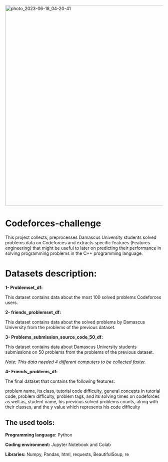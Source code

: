 <img width="640" alt="photo_2023-06-18_04-20-41" src="https://github.com/RaghadAl-Halabi/Codeforces-challenge/assets/97301483/425b8f9c-90d1-400e-b7a4-0b3d31a25120">

# Codeforces-challenge
This project collects, preprocesses Damascus University students solved problems data on Codeforces and extracts specific features (Features engineering) that might be useful to later on predicting their performance in solving programming problems in the C++ programming language.

# Datasets description:

**1- Problemset_df:**

This dataset contains data about the most 100 solved problems Codeforces users.

**2- friends_problemset_df:**

This dataset contains data about the solved problems by Damascus University from the problems of the previous dataset.

**3- Problems_submission_source_code_50_df:**

This dataset contains data about Damascus University students submissions on 50 problems from the problems of the previous dataset.

_Note: This data needed 4 different computers to be collected faster._


**4- Friends_problems_df:**

The final dataset that contains the following features:

problem name, its class, tutorial code difficulty, general concepts in tutorial code, problem difficulty, problem tags, and its solving times on codeforces as well as, student name, his previous solved problems counts, along with their classes, and the y value which represents his code difficulty

## The used tools:

**Programming language:** Python

**Coding environment:** Jupyter Notebook and Colab

**Libraries:** Numpy, Pandas, html, requests, BeautifulSoup, re
